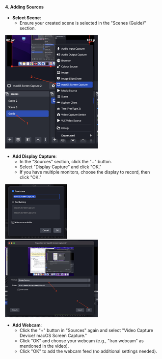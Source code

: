 #### 4. Adding Sources
   - **Select Scene**:
     - Ensure your created scene is selected in the "Scenes (Guide)" section.
<img src="https://github.com/LEARN-LK/OBS/blob/main/img/adding-source-1.png" style="width:60%">
       
   - **Add Display Capture**:
     - In the "Sources" section, click the "+" button.
     - Select "Display Capture" and click "OK."
     - If you have multiple monitors, choose the display to record, then click "OK."

<img src="https://github.com/LEARN-LK/OBS/blob/main/img/adding-source-2.png" style="width:40%">

<img src="https://github.com/LEARN-LK/OBS/blob/main/img/adding-source-3.png" style="width:60%">
       
   - **Add Webcam**:
     - Click the "+" button in "Sources" again and select "Video Capture Device/ macOS Screen Capture."
     - Click "OK" and choose your webcam (e.g., "Iran webcam" as mentioned in the video).
     - Click "OK" to add the webcam feed (no additional settings needed).

